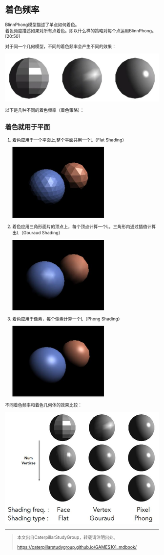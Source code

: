 # 着色频率

BlinnPhong模型描述了单点如何着色。  
着色频度描述如果对所有点着色。即以什么样的策略对每个点运用BlinnPhong。  
[20:50]

对于同一个几何模型，不同的着色频率会产生不同的效果：

![](../assets/36.PNG)

以下是几种不同的着色频率（着色策略）：

## 着色就用于平面

1. 着色应用于一个平面上,整个平面共用一个L（Flat Shading）
   
   <img src="../assets/flatshading.jpg" width = 300 />

2. 着色应用三角形面片的顶点上，每个顶点计算一个L，三角形内通过插值计算出L（Gouraud Shading）
   
   <img src="../assets/gouraudshading.jpg" width = 300 />

3. 着色应用于像素，每个像素计算一个L（Phong Shading）
   
   <img src="../assets/phongshading.jpg" width = 300 />


不同着色频率和着色几何体的效果比较：

<div align="center"> <img src="../assets/shadingcompare.jpg" width = 600 /> </div>

------------------------------

> 本文出自CaterpillarStudyGroup，转载请注明出处。
>
> https://caterpillarstudygroup.github.io/GAMES101_mdbook/